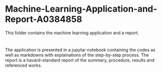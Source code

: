# Machine-Learning-Application-and-Report-A0384858
 This folder contains the machine learning application and a report. 

# 
The application is presented in a jupytar notebook containing the codes as well as markdowns with explainations of the step-by-step process.
 The report is a havard-standard report of the summary, procedure, results and referenced works.
